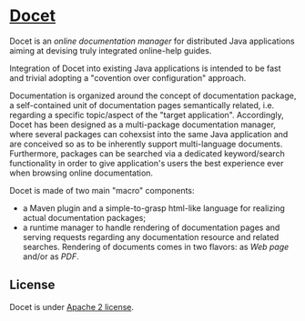 # [Docet](http://docetproject.org/)
Docet is an *online documentation manager* for distributed Java applications aiming at devising truly integrated online-help guides. 

Integration of Docet into existing Java applications is intended to be fast and trivial adopting a "covention over configuration" approach.

Documentation is organized around the concept of documentation package, a self-contained unit of documentation pages semantically related, i.e. regarding a specific topic/aspect of the "target application". Accordingly, Docet has been designed as a multi-package documentation manager, where several packages can cohexsist into the same Java application and are conceived so as to be inherently support multi-language documents. Furthermore, packages can be searched via a dedicated keyword/search functionality in order to give application's users the best experience ever when browsing online documentation.

Docet is made of two main "macro" components:
* a Maven plugin and a simple-to-grasp html-like language for realizing actual documentation packages;
* a runtime manager to handle rendering of documentation pages and serving requests regarding any documentation resource and related searches. Rendering of documents comes in two flavors: as *Web page* and/or as *PDF*.

## License

Docet is under [Apache 2 license](http://www.apache.org/licenses/LICENSE-2.0.html).
